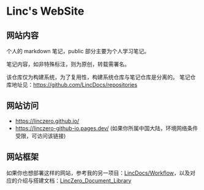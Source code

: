 # Linc's WebSite

## 网站内容

个人的 markdown 笔记，public 部分主要为个人学习笔记。

笔记内容，如非特殊标注，则为原创，转载需署名。

该仓库仅为构建系统，为了复用性，构建系统仓库与笔记仓库是分离的。
笔记仓库地址见：https://github.com/LincDocs/repositories

## 网站访问

- https://linczero.github.io/
- https://linczero-github-io.pages.dev/ (如果你所属中国大陆，环境网络条件受限，可访问该链接)

## 网站框架

如果你也想部署这样的网站，参考我的另一项目：[LincDocs/Workflow](https://github.com/LincDocs/Workflow)，以及对应的介绍与搭建文档：[LincZero_Document_Library](https://linczero.github.io/MdNote_Public/ProductDoc/Web/LincZero_Document_Library/)
